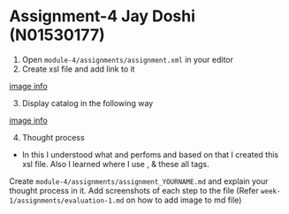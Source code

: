 # Assignment-4 Jay Doshi (N01530177)

1. Open `module-4/assignments/assignment.xml` in your editor
2. Create xsl file and add link to it

[image info](../assets/Assignment-4.1.png)


3. Display catalog in the following way

[image info](../assets/Assignment-4.2.png)

4. Thought process

- In this I understood what <!-- <xsl:for-each> --> and <!-- <xsl:value-of> --> perfoms and based on that I created this xsl file. Also I learned where I use <!-- <xsl:choose> -->, <!-- <xsl:when> --> & <!-- <xsl:if --> these all tags.

Create `module-4/assignments/assignment_YOURNAME.md` and explain your thought process in it. Add screenshots of each step to the file (Refer `week-1/assignments/evaluation-1.md` on how to add image to md file)

